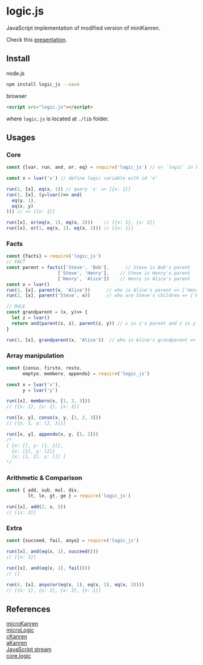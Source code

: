 # logic.js
JavaScript implementation of modified version of miniKanren.  

Check this [presentation](https://rawgit.com/shd101wyy/logic.js/master/docs/miniKanren.html).  

## Install
node.js
```sh
npm install logic_js --save
```

browser
```html
<script src="logic.js"></script>
```
where `logic.js` is located at `./lib` folder.  

## Usages
### Core
```javascript
const {lvar, run, and, or, eq} = require('logic_js') // or `logic` in browser

const x = lvar('x') // define logic variable with id 'x'

run(1, [x], eq(x, 1)) // query 'x' => [{x: 1}]
run(1, [x], (y=lvar()=> and(
  eq(y, 1),
  eq(x, y)
))) // => [{x: 1}]

run([x], or(eq(x, 1), eq(x, 2)))    // [{x: 1}, {x: 2}]
run([x], or(1, eq(x, 1), eq(x, 2))) // [{x: 1}]
```

### Facts
```javascript
const {facts} = require('logic_js')
// FACT
const parent = facts(['Steve', 'Bob'],      // Steve is Bob's parent
                   ['Steve', 'Henry'],    // Steve is Henry's parent
                   ['Henry', 'Alice'])    // Henry is Alice's parent
const x = lvar()
run(1, [x], parent(x, 'Alice'))      // who is Alice's parent => ['Henry']
run(2, [x], parent('Steve', x))      // who are Steve's children => ['Bob', 'Henry']

// RULE
const grandparent = (x, y)=> {
  let z = lvar()
  return and(parent(x, z), parent(z, y)) // x is z's parent and z is y's parent => x is y's parent
}

run(1, [x], grandparent(x, 'Alice'))  // who is Alice's grandparent => ['Steve']
```

### Array manipulation
```javascript
const {conso, firsto, resto,
      emptyo, membero, appendo} = require('logic_js')

const x = lvar('x'),
      y = lvar('y')

run([x], membero(x, [1, 2, 3]))
// [{x: 1}, {x: 2}, {x: 3}]

run([x, y], conso(x, y, [1, 2, 3]))
// [{x: 1, y: [2, 3]}]

run([x, y], appendo(x, y, [1, 2]))
/*
[ {x: [], y: [1, 2]},
  {x: [1], y: [2]}
  {x: [1, 2], y: []} ]
*/
```

### Arithmetic & Comparison
```javascript
const { add, sub, mul, div,
        lt, le, gt, ge } = require('logic_js')

run([x], add(2, x, 5))
// [{x: 3}]
```

### Extra
```javascript
const {succeed, fail, anyo} = require('logic_js')

run([x], and(eq(x, 1), succeed()))
// [{x: 1}]

run([x], and(eq(x, 1), fail()))
// []

run(4, [x], anyo(or(eq(x, 1), eq(x, 2), eq(x, 3))))
// [{x: 1}, {x: 2}, {x: 3}, {x: 1}]
```


## References
[microKanren](http://webyrd.net/scheme-2013/papers/HemannMuKanren2013.pdf)  
[microLogic](http://mullr.github.io/micrologic/literate.html)  
[cKanren](https://github.com/clojure/core.logic)  
[aKanren](http://webyrd.net/)  
[JavaScript stream](http://blog.jeremyfairbank.com/javascript/functional-javascript-streams-2/)  
[core.logic](https://github.com/clojure/core.logic/wiki/A-Core.logic-Primer#Introduction)